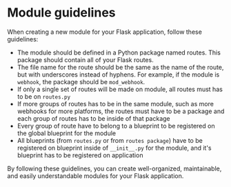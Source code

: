 # Module guidelines

When creating a new module for your Flask application, follow these guidelines:

- The module should be defined in a Python package named routes. This package should contain all of your Flask routes.
- The file name for the route should be the same as the name of the route, but with underscores instead of hyphens.
For example, if the module is `webhook`, the package should be `mod_webhook`.
- If only a single set of routes will be made on module, all routes must has to be on `routes.py`
- If more groups of routes has to be in the same module, such as more webhooks for more platforms,
the routes must have to be a package and each group of routes has to be inside of that package
- Every group of route have to belong to a blueprint to be registered on
the global blueprint for the module
- All blueprints (from `routes.py` or from `routes package`) have to be registered on blueprint
inside of `__init__.py` for the module, and it's blueprint has to be registered on application

By following these guidelines, you can create well-organized, maintainable, and easily understandable modules
for your Flask application.
